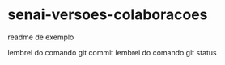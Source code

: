 # senai-versoes-colaboracoes

readme de exemplo

lembrei do comando git commit
lembrei do comando git status
